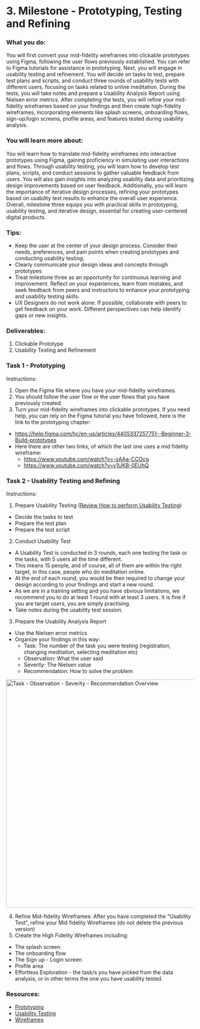 # 3. Milestone - Prototyping, Testing and Refining

### What you do:

You will first convert your mid-fidelity wireframes into clickable prototypes using Figma, following the user flows previously established. You can refer to Figma tutorials for assistance in prototyping. Next, you will engage in usability testing and refinement. You will decide on tasks to test, prepare test plans and scripts, and conduct three rounds of usability tests with different users, focusing on tasks related to online meditation. During the tests, you will take notes and prepare a Usability Analysis Report using Nielsen error metrics. After completing the tests, you will refine your mid-fidelity wireframes based on your findings and then create high-fidelity wireframes, incorporating elements like splash screens, onboarding flows, sign-up/login screens, profile areas, and features tested during usability analysis.

### You will learn more about:

You will learn how to translate mid-fidelity wireframes into interactive prototypes using Figma, gaining proficiency in simulating user interactions and flows. Through usability testing, you will learn how to develop test plans, scripts, and conduct sessions to gather valuable feedback from users. You will also gain insights into analyzing usability data and prioritizing design improvements based on user feedback. Additionally, you will learn the importance of iterative design processes, refining your prototypes based on usability test results to enhance the overall user experience. Overall, milestone three equips you with practical skills in prototyping, usability testing, and iterative design, essential for creating user-centered digital products.

### Tips:

- Keep the user at the center of your design process. Consider their needs, preferences, and pain points when creating prototypes and conducting usability testing.
- Clearly communicate your design ideas and concepts through prototypes
- Treat milestone three as an opportunity for continuous learning and improvement. Reflect on your experiences, learn from mistakes, and seek feedback from peers and instructors to enhance your prototyping and usability testing skills.
- UX Designers do not work alone. If possible, collaborate with peers to get feedback on your work. Different perspectives can help identify gaps or new insights.

### Deliverables:

1. Clickable Prototype
2. Usability Testing and Refinement 

### Task 1 - Prototyping

Instructions:
1. Open the Figma file where you have your mid-fidelity wireframes.
2. You should follow the user flow or the user flows that you have previously created. 
3. Turn your mid-fidelity wireframes into clickable prototypes.
If you need help, you can rely on the Figma tutorial you have followed, here is the link to the prototyping chapter:
  - https://help.figma.com/hc/en-us/articles/4405337257751--Beginner-3-Build-prototypes
  - Here there are other two links, of which the last one uses a mid fidelity wireframe:
    - https://www.youtube.com/watch?v=-sAAa-CCOcg
    - https://www.youtube.com/watch?v=v1UKB-0EUhQ

### Task 2 - Usability Testing and Refining

Instructions:
1. Prepare Usability Testing ([Review How to perform Usability Testing](https://redi-school-1.gitbook.io/ux-ui-bootcamp/usability-test))
  - Decide the tasks to test
  - Prepare the test plan
  - Prepare the test script
2. Conduct Usability Test
  - A Usability Test is conducted in 3 rounds, each one testing the task or the tasks, with 5 users all the time different. 
  - This means 15 people, and of course, all of them are within the right target, in this case, people who do meditation online.
  - At the end of each round, you would be then required to change your design according to your findings and start a new round.
  - As we are in a training setting and you have obvious limitations, we recommend you to do at least 1 round with at least 3 users. It is fine if you are target users, you are simply practising.
  - Take notes during the usability test session.
3. Prepare the Usability Analysis Report
  - Use the Nielsen error metrics
  - Organize your findings in this way:
    - Task: The number of the task you were testing (registration, changing meditation, selecting meditation etc) 
    - Observation: What the user said
    - Severity: The Nielsen value
    - Recommendation: How to solve the problem
<img width="612" alt="Task - Observation - Severity - Recommendation Overview" src="https://github.com/ReDI-School/ux_ui_bootcamp/assets/51905839/808ba549-1a7a-4f99-b999-207ddb3dde8f">

4. Refine Mid-fidelity Wireframes: After you have completed the “Usability Test”, refine your Mid fidelity Wireframes (do not delete the previous version)
5. Create the High Fidelity Wireframes including:
  - The splash screen
  - The onboarding flow
  - The Sign up - Login screen
  - Profile area
  - Effortless Exploration - the task/s you have picked from the data analysis, or in other terms the one you have usability tested.


### Resources:

- [Prototyping](https://redi-school-1.gitbook.io/ux-ui-bootcamp/crafting/prototyping)
- [Usability Testing](https://redi-school-1.gitbook.io/ux-ui-bootcamp/usability-test)
- [Wireframes](https://redi-school-1.gitbook.io/ux-ui-bootcamp/crafting/wireframes)
